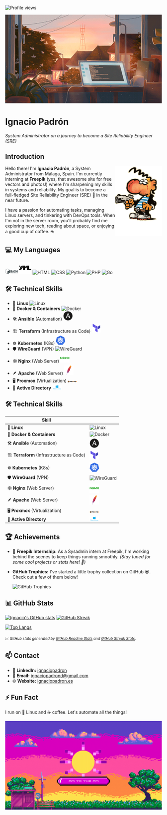 
<img src="https://komarev.com/ghpvc/?username=ignaciopadron&style=flat-square&color=blue" alt="Profile views" /> <br>
<!-- Banner image -->
![GitHub Banner](images/ventana.gif)

# Ignacio Padrón
*System Administrator on a journey to become a Site Reliability Engineer (SRE)*

## Introduction
<img align="right" src="images/Maki.png" width="150" alt="Ignacio Padrón Avatar" />


Hello there! I'm **Ignacio Padrón**, a System Administrator from Málaga, Spain. I'm currently interning at **Freepik** (yes, that awesome site for free vectors and photos!) where I'm sharpening my skills in systems and reliability. My goal is to become a full-fledged Site Reliability Engineer (SRE) 🚀 in the near future.

I have a passion for automating tasks, managing Linux servers, and tinkering with DevOps tools. When I'm not in the server room, you'll probably find me exploring new tech, reading about space, or enjoying a good cup of coffee. ☕


## 💻 My Languages

<p align="left">
  <img src="images/bashimage.svg" alt="Bash" width="40"/>
  <img src="images/YAMLimage.svg" alt="YAML" width="40"/>
  <img src="images/HTML5_logo.png.png" alt="HTML" width="40"/>
  <img src="images/CSS3_logo.svg.png" alt="CSS" width="40"/>
  <img src="images/python-original-wordmark.svg.png" alt="Python" width="40"/>
  <img src="images/phpimage.svg.png" alt="PHP" width="40"/>
  <img src="images/golangimages.png.png" alt="Go" width="40"/>
</p>


## 🛠️ Technical Skills

- 🐧 **Linux**                                <img src="images/linux-original.svg.png" alt="Linux" width="30"/>
- 🐳 **Docker & Containers**                  <img src="images/docker-original-wordmark.svg.png" alt="Docker" width="30"/>
- 🛠 **Ansible** (Automation)                 <img src="images/ansible-plain.svg" alt="Ansible" width="30"/>   
- 🏗️ **Terraform** (Infrastructure as Code)   <img src="images/terraform-original.svg" alt="Terraform" width="30"/>
- ☸️ **Kubernetes** (K8s)                     <img src="images/kubernetesimage.svg" alt="Kubernetes" width="30"/>
- 🛡️ **WireGuard** (VPN)                      <img src="images/wireguard-logo-.png.png" alt="WireGuard" width="30"/>
- 🕸️ **Nginx** (Web Server)                   <img src="images/nginx-original.svg" alt="Nginx" width="30"/>
- 🪶 **Apache** (Web Server)                  <img src="images/apache.svg" alt="Apache" width="30"/>
- 🖥️ **Proxmox** (Virtualization)             <img src="images/Proxmox.svg" alt="Proxmox" width="30"/>
- 📂 **Active Directory**                     <img src="images/Active-directory.png" alt="Active Directory" width="30"/>




## 🛠️ Technical Skills

| Skill | |
|-------|--|
| 🐧 **Linux** | <img src="images/linux-original.svg.png" alt="Linux" width="30"/> |
| 🐳 **Docker & Containers** | <img src="images/docker-original-wordmark.svg.png" alt="Docker" width="30"/> |
| 🛠 **Ansible** (Automation) | <img src="images/ansible-plain.svg" alt="Ansible" width="30"/> |
| 🏗️ **Terraform** (Infrastructure as Code) | <img src="images/terraform-original.svg" alt="Terraform" width="30"/> |
| ☸️ **Kubernetes** (K8s) | <img src="images/kubernetesimage.svg" alt="Kubernetes" width="30"/> |
| 🛡️ **WireGuard** (VPN) | <img src="images/wireguard-logo-.png.png" alt="WireGuard" width="30"/> |
| 🕸️ **Nginx** (Web Server) | <img src="images/nginx-original.svg" alt="Nginx" width="30"/> |
| 🪶 **Apache** (Web Server) | <img src="images/apache.svg" alt="Apache" width="30"/> |
| 🖥️ **Proxmox** (Virtualization) | <img src="images/Proxmox.svg" alt="Proxmox" width="30"/> |
| 📂 **Active Directory** | <img src="images/Active-directory.png" alt="Active Directory" width="30"/> |




## 🏆 Achievements

- 🚀 **Freepik Internship:** As a Sysadmin intern at Freepik, I'm working behind the scenes to keep things running smoothly. *(Stay tuned for some cool projects or stats here! 🤫)*

- **GitHub Trophies:** I've started a little trophy collection on GitHub 😎. Check out a few of them below!

    ![GitHub Trophies](https://github-profile-trophy.vercel.app/?username=ignaciopadron&theme=gruvbox&no-bg=true&no-frame=true)



## 📊 GitHub Stats

<!-- GitHub Readme Stats (https://github.com/anuraghazra/github-readme-stats) and Streak Stats (https://github.com/DenverCoder1/github-readme-streak-stats) -->

[![Ignacio's GitHub stats](https://github-readme-stats.vercel.app/api?username=ignaciopadron&show_icons=true&theme=default&hide=issues&hide_border=true)](https://github.com/anuraghazra/github-readme-stats)
[![GitHub Streak](https://streak-stats.demolab.com?user=ignaciopadron&theme=default&hide_border=true)](https://github.com/DenverCoder1/github-readme-streak-stats)

[![Top Langs](https://github-readme-stats.vercel.app/api/top-langs/?username=ignaciopadron&layout=compact&theme=default&hide_border=true)](https://github.com/anuraghazra/github-readme-stats)

<sub>📈 _GitHub stats generated by [GitHub Readme Stats](https://github.com/anuraghazra/github-readme-stats) and [GitHub Streak Stats](https://github.com/DenverCoder1/github-readme-streak-stats)._</sub>


## 📫 Contact

- 💼 **LinkedIn:** [ignaciopadron](https://www.linkedin.com/in/ignaciopadron/)
- 📧 **Email:** [ignaciopadrond@gmail.com](mailto:ignaciopadrond@gmail.com)
- 🌐 **Website:** [ignaciopadron.es](https://ignaciopadron.es)

## ⚡ Fun Fact

I run on 🐧 Linux and ☕ coffee. Let's automate all the things!

![GitHub Banner](images/sol_rosa.gif)
